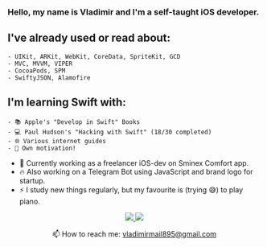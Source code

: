 ### Hello, my name is Vladimir and I'm a self-taught iOS developer.

## I've already used or read about:
    - UIKit, ARKit, WebKit, CoreData, SpriteKit, GCD
    - MVC, MVVM, VIPER
    - CocoaPods, SPM
    - SwiftyJSON, Alamofire

## I'm learning Swift with:
    - 📚 Apple's "Develop in Swift" Books
    - 💻 Paul Hudson's "Hacking with Swift" (18/30 completed)
    - 🌐 Various internet guides
    - 🐂 Own motivation!

- 🔭 Currently working as a freelancer iOS-dev on Sminex Comfort app.
- 🔥 Also working on a Telegram Bot using JavaScript and brand logo for startup.
- ⚡ I study new things regularly, but my favourite is (trying 😅) to play piano.

<p align='center'>
   <a href="https://www.linkedin.com/in/vtimofeev/">
       <img src="https://img.shields.io/badge/linkedin-%230077B5.svg?&style=for-the-badge&logo=linkedin&logoColor=white"/>
   </a>
   <a href="https://www.codewars.com/users/Giralis">
       <img src="https://img.shields.io/badge/codewars-%230077B5.svg?&style=for-the-badge&logo=codewars&logoColor=red"/>
   </a>
<p align='center'>
   📫 How to reach me: <a href='mailto:vladimirmail895@gmail.com'>vladimirmail895@gmail.com</a>
</p>
